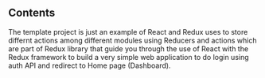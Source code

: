 ## Contents

The template project is just an example of React and Redux uses to store differnt actions among different modules using Reducers and actions which are part of Redux library that guide you through the use of React with the Redux framework to build a very simple web application to do login using auth API and redirect to Home page (Dashboard).
